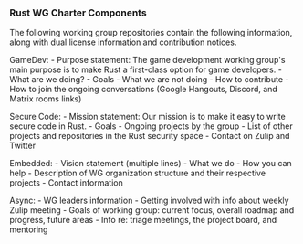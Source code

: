 ### Rust WG Charter Components

The following working group repositories contain the following information, along with dual license information and contribution notices.

GameDev:
    - Purpose statement: The game development working group's main purpose is to make Rust a first-class option for game developers.
    - What are we doing?
    - Goals
    - What we are not doing
    - How to contribute
    - How to join the ongoing conversations (Google Hangouts, Discord, and Matrix rooms links)

Secure Code:
    - Mission statement: Our mission is to make it easy to write secure code in Rust.
    - Goals
    - Ongoing projects by the group
    - List of other projects and repositories in the Rust security space
    - Contact on Zulip and Twitter

Embedded:
    - Vision statement (multiple lines)
    - What we do
    - How you can help
    - Description of WG organization structure and their respective projects
    - Contact information

Async:
    - WG leaders information
    - Getting involved with info about weekly Zulip meeting
    - Goals of working group: current focus, overall roadmap and progress, future areas
    - Info re: triage meetings, the project board, and mentoring

